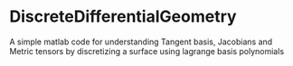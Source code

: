 # DiscreteDifferentialGeometry
A simple matlab code for understanding Tangent basis, Jacobians and Metric tensors by discretizing a surface using lagrange basis polynomials
